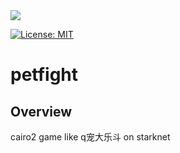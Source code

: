 <a href="https://twitter.com/Jamewades">
<img src="https://img.shields.io/twitter/follow/Jamewades?style=social"/>

[![License: MIT](https://img.shields.io/badge/License-MIT-blue.svg)](https://opensource.org/licenses/MIT)

# petfight
## Overview
cairo2 game like q宠大乐斗 on starknet
